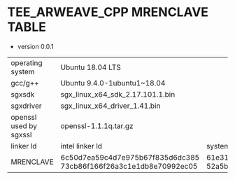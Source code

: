 # TEE_ARWEAVE_CPP MRENCLAVE TABLE



- version 0.0.1

<body><table>

<tr>
<td>operating system</td>
<td colspan="2">Ubuntu 18.04 LTS</td>
<td colspan="2">Ubuntu 20.04 LTS</td>
</tr>

<tr>
<td>gcc/g++</td>
<td colspan="2">Ubuntu 9.4.0-1ubuntu1~18.04</td>
<td colspan="2">Ubuntu 9.4.0-1ubuntu1~20.04.1</td>
</tr>

<tr>
<td>sgxsdk</td>
<td colspan="2">sgx_linux_x64_sdk_2.17.101.1.bin</td>
<td colspan="2">sgx_linux_x64_sdk_2.17.101.1.bin</td>
</tr>

<tr>
<td>sgxdriver</td>
<td colspan="2">sgx_linux_x64_driver_1.41.bin</td>
<td colspan="2">sgx_linux_x64_driver_1.41.bin</td>
</tr>

<tr>
<td>openssl used by sgxssl</td>
<td colspan="2">openssl-1.1.1q.tar.gz</td>
<td colspan="2">openssl-1.1.1q.tar.gz</td>
</tr>

<tr>
<td>linker ld</td>
<td>intel linker ld</td>
<td>system linker ld</td>
<td>intel linker ld</td>
<td>system linker ld</td>
</tr>

<tr>
<td>MRENCLAVE</td>
<td>6c50d7ea59c4d7e975b67f835d6dc385
73cb86f166f26a3c1e1db8e70992ec05</td>
<td>61e3127a46abf921adfca3fe4a62744a
52a5b564bdc0357b13ffe15071af3df7</td>
<td>84c618eae79961c63056c785ee5856ea
b17c6210a1fd69c0dfe49c9753e61be7</td>
<td>f94ad433ae05be6050a48cd58cbda664
b3492500bb7530c16a6e46f9354a4bf3</td>
</tr>

</table></body>




